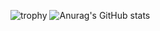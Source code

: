 ![trophy](https://github-profile-trophy.vercel.app/?username=bohar0112&theme=onedark)
![Anurag's GitHub stats](https://github-readme-stats.vercel.app/api?username=bohar0112)
